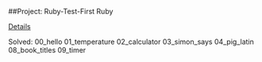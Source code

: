 ##Project: Ruby-Test-First Ruby

[Details](http://www.theodinproject.com/web-development-101/ruby?ref=lc-pb)

Solved:
00_hello
01_temperature
02_calculator
03_simon_says
04_pig_latin
08_book_titles
09_timer
